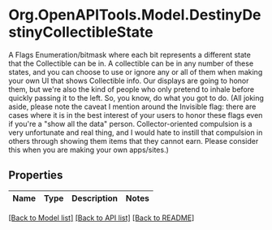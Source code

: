 # Org.OpenAPITools.Model.DestinyDestinyCollectibleState
A Flags Enumeration/bitmask where each bit represents a different state that the Collectible can be in. A collectible can be in any number of these states, and you can choose to use or ignore any or all of them when making your own UI that shows Collectible info. Our displays are going to honor them, but we're also the kind of people who only pretend to inhale before quickly passing it to the left. So, you know, do what you got to do.  (All joking aside, please note the caveat I mention around the Invisible flag: there are cases where it is in the best interest of your users to honor these flags even if you're a \"show all the data\" person. Collector-oriented compulsion is a very unfortunate and real thing, and I would hate to instill that compulsion in others through showing them items that they cannot earn. Please consider this when you are making your own apps/sites.)

## Properties

Name | Type | Description | Notes
------------ | ------------- | ------------- | -------------

[[Back to Model list]](../README.md#documentation-for-models) [[Back to API list]](../README.md#documentation-for-api-endpoints) [[Back to README]](../README.md)

